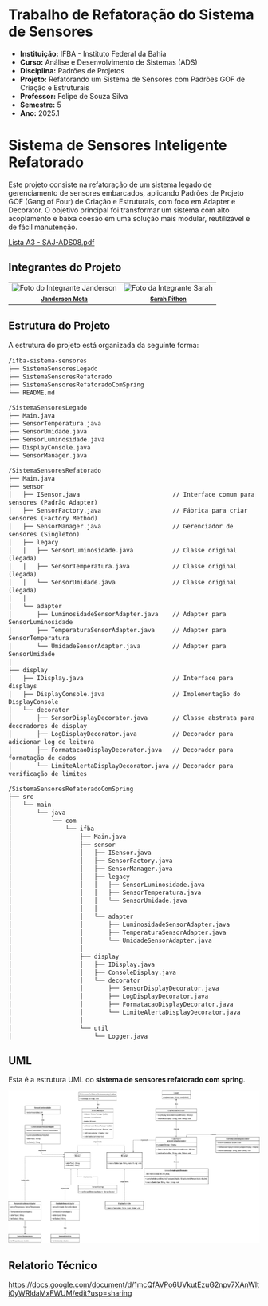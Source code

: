 # Trabalho de Refatoração do Sistema de Sensores
- **Instituição:** IFBA - Instituto Federal da Bahia
- **Curso:** Análise e Desenvolvimento de Sistemas (ADS)
- **Disciplina:** Padrões de Projetos
- **Projeto:** Refatorando um Sistema de Sensores com Padrões GOF de Criação e Estruturais
- **Professor:** Felipe de Souza Silva
- **Semestre:** 5
- **Ano:** 2025.1

# Sistema de Sensores Inteligente Refatorado

Este projeto consiste na refatoração de um sistema legado de gerenciamento de sensores embarcados, aplicando Padrões de Projeto GOF (Gang of Four) de Criação e Estruturais, com foco em Adapter e Decorator. O objetivo principal foi transformar um sistema com alto acoplamento e baixa coesão em uma solução mais modular, reutilizável e de fácil manutenção.


[Lista A3 - SAJ-ADS08.pdf](https://github.com/user-attachments/files/21475588/A3.-.SAJ-ADS08.-.Refatorando.um.Sistema.de.Sensores.com.Padroes.GOF.de.Criacao.e.Estruturais.pdf)

## Integrantes do Projeto

<table>
  <tr>
    <td align="center">
      <img src="https://avatars.githubusercontent.com/u/80362674?v=4" width="100px;" alt="Foto do Integrante Janderson"/><br />
      <sub><b><a href="https://github.com/JandersonMota">Janderson Mota</a></b></sub>
    </td>
    <td align="center">
      <img src="https://avatars.githubusercontent.com/u/110790276?v=4" width="100px;" alt="Foto da Integrante Sarah"/><br />
      <sub><b><a href="https://github.com/">Sarah Pithon</a></b></sub>
    </td>
  </tr>
</table>

## Estrutura do Projeto

A estrutura do projeto está organizada da seguinte forma:

```
/ifba-sistema-sensores
├── SistemaSensoresLegado
├── SistemaSensoresRefatorado
├── SistemaSensoresRefatoradoComSpring
└── README.md
```


```
/SistemaSensoresLegado
├── Main.java
├── SensorTemperatura.java
├── SensorUmidade.java
├── SensorLuminosidade.java
├── DisplayConsole.java
└── SensorManager.java
```


```
/SistemaSensoresRefatorado
├── Main.java
├── sensor
│   ├── ISensor.java                          // Interface comum para sensores (Padrão Adapter)
│   ├── SensorFactory.java                    // Fábrica para criar sensores (Factory Method)
│   ├── SensorManager.java                    // Gerenciador de sensores (Singleton)
│   ├── legacy
│   │   ├── SensorLuminosidade.java           // Classe original (legada)
│   │   ├── SensorTemperatura.java            // Classe original (legada)
│   │   └── SensorUmidade.java                // Classe original (legada)
│   │
│   └── adapter
│       ├── LuminosidadeSensorAdapter.java    // Adapter para SensorLuminosidade
│       ├── TemperaturaSensorAdapter.java     // Adapter para SensorTemperatura
│       └── UmidadeSensorAdapter.java         // Adapter para SensorUmidade
│
├── display
│   ├── IDisplay.java                         // Interface para displays
│   ├── DisplayConsole.java                   // Implementação do DisplayConsole
│   └── decorator
│       ├── SensorDisplayDecorator.java       // Classe abstrata para decoradores de display
│       ├── LogDisplayDecorator.java          // Decorador para adicionar log de leitura
│       ├── FormatacaoDisplayDecorator.java   // Decorador para formatação de dados
│       └── LimiteAlertaDisplayDecorator.java // Decorador para verificação de limites
```


```
/SistemaSensoresRefatoradoComSpring
├── src
│   └── main
│       └── java
│           └── com
│               └── ifba
│                   ├── Main.java
│                   ├── sensor
│                   │   ├── ISensor.java
│                   │   ├── SensorFactory.java
│                   │   ├── SensorManager.java
│                   │   ├── legacy
│                   │   │   ├── SensorLuminosidade.java
│                   │   │   ├── SensorTemperatura.java
│                   │   │   └── SensorUmidade.java
│                   │   │
│                   │   └── adapter
│                   │       ├── LuminosidadeSensorAdapter.java
│                   │       ├── TemperaturaSensorAdapter.java
│                   │       └── UmidadeSensorAdapter.java
│                   │
│                   ├── display
│                   │   ├── IDisplay.java
│                   │   ├── ConsoleDisplay.java
│                   │   └── decorator
│                   │       ├── SensorDisplayDecorator.java
│                   │       ├── LogDisplayDecorator.java
│                   │       ├── FormatacaoDisplayDecorator.java
│                   │       └── LimiteAlertaDisplayDecorator.java
│                   │
│                   └── util
│                       └── Logger.java
```

## UML
Esta é a estrutura UML do **sistema de sensores refatorado com spring**.

![UML do sitema com spring](<UML - Sistema de Sensores.png>)

## Relatorio Técnico

https://docs.google.com/document/d/1mcQfAVPo6UVkutEzuG2npv7XAnWlti0yWRldaMxFWUM/edit?usp=sharing
